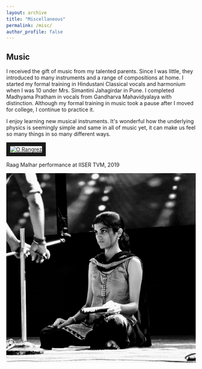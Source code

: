 ```yaml
---
layout: archive
title: "Miscellaneous"
permalink: /misc/
author_profile: false
---
```


Music
------

I received the gift of music from my talented parents. Since I was little, they introduced to many instruments and a range of compositions at home. I started my formal training in Hindustani Classical vocals and harmonium when I was 10 under Mrs. Simantini Jahagirdar in Pune. I completed Madhyama Pratham in vocals from Gandharva Mahavidyalaya with distinction. Although my formal training in music took a pause after I moved for college, I continue to practice it.

I enjoy learning new musical instruments. It's wonderful how the underlying physics is seemingly simple and same in all of music yet, it can make us feel so many things in so many different ways.


<a href="https://www.youtube.com/watch?v=i9a6tmVkYZo
" target="_blank"><img src="http://img.youtube.com/vi/i9a6tmVkYZo/0.jpg" 
alt="O Rangrez" width="240" height="180" border="10" /></a>


Raag Malhar performance at IISER TVM, 2019

![alt text](https://github.com/PatilSwarali/PatilSwarali.github.io/blob/master/images/classical.jpg "")

